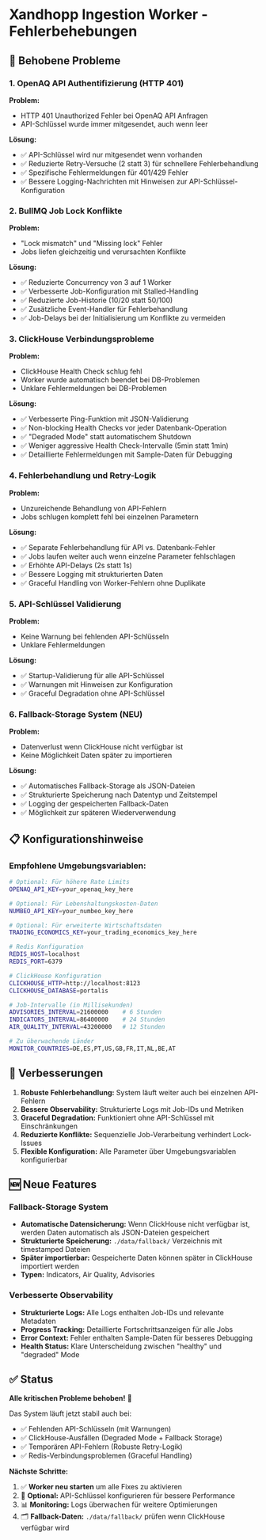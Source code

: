 # Xandhopp Ingestion Worker - Fehlerbehebungen

## 🔧 Behobene Probleme

### 1. OpenAQ API Authentifizierung (HTTP 401)

**Problem:** 
- HTTP 401 Unauthorized Fehler bei OpenAQ API Anfragen
- API-Schlüssel wurde immer mitgesendet, auch wenn leer

**Lösung:**
- ✅ API-Schlüssel wird nur mitgesendet wenn vorhanden
- ✅ Reduzierte Retry-Versuche (2 statt 3) für schnellere Fehlerbehandlung
- ✅ Spezifische Fehlermeldungen für 401/429 Fehler
- ✅ Bessere Logging-Nachrichten mit Hinweisen zur API-Schlüssel-Konfiguration

### 2. BullMQ Job Lock Konflikte

**Problem:**
- "Lock mismatch" und "Missing lock" Fehler
- Jobs liefen gleichzeitig und verursachten Konflikte

**Lösung:**
- ✅ Reduzierte Concurrency von 3 auf 1 Worker
- ✅ Verbesserte Job-Konfiguration mit Stalled-Handling
- ✅ Reduzierte Job-Historie (10/20 statt 50/100)
- ✅ Zusätzliche Event-Handler für Fehlerbehandlung
- ✅ Job-Delays bei der Initialisierung um Konflikte zu vermeiden

### 3. ClickHouse Verbindungsprobleme

**Problem:**
- ClickHouse Health Check schlug fehl
- Worker wurde automatisch beendet bei DB-Problemen
- Unklare Fehlermeldungen bei DB-Problemen

**Lösung:**
- ✅ Verbesserte Ping-Funktion mit JSON-Validierung
- ✅ Non-blocking Health Checks vor jeder Datenbank-Operation
- ✅ "Degraded Mode" statt automatischem Shutdown
- ✅ Weniger aggressive Health Check-Intervalle (5min statt 1min)
- ✅ Detaillierte Fehlermeldungen mit Sample-Daten für Debugging

### 4. Fehlerbehandlung und Retry-Logik

**Problem:**
- Unzureichende Behandlung von API-Fehlern
- Jobs schlugen komplett fehl bei einzelnen Parametern

**Lösung:**
- ✅ Separate Fehlerbehandlung für API vs. Datenbank-Fehler
- ✅ Jobs laufen weiter auch wenn einzelne Parameter fehlschlagen
- ✅ Erhöhte API-Delays (2s statt 1s)
- ✅ Bessere Logging mit strukturierten Daten
- ✅ Graceful Handling von Worker-Fehlern ohne Duplikate

### 5. API-Schlüssel Validierung

**Problem:**
- Keine Warnung bei fehlenden API-Schlüsseln
- Unklare Fehlermeldungen

**Lösung:**
- ✅ Startup-Validierung für alle API-Schlüssel
- ✅ Warnungen mit Hinweisen zur Konfiguration
- ✅ Graceful Degradation ohne API-Schlüssel

### 6. Fallback-Storage System (NEU)

**Problem:**
- Datenverlust wenn ClickHouse nicht verfügbar ist
- Keine Möglichkeit Daten später zu importieren

**Lösung:**
- ✅ Automatisches Fallback-Storage als JSON-Dateien
- ✅ Strukturierte Speicherung nach Datentyp und Zeitstempel
- ✅ Logging der gespeicherten Fallback-Daten
- ✅ Möglichkeit zur späteren Wiederverwendung

## 📋 Konfigurationshinweise

### Empfohlene Umgebungsvariablen:

```bash
# Optional: Für höhere Rate Limits
OPENAQ_API_KEY=your_openaq_key_here

# Optional: Für Lebenshaltungskosten-Daten
NUMBEO_API_KEY=your_numbeo_key_here

# Optional: Für erweiterte Wirtschaftsdaten
TRADING_ECONOMICS_KEY=your_trading_economics_key_here

# Redis Konfiguration
REDIS_HOST=localhost
REDIS_PORT=6379

# ClickHouse Konfiguration
CLICKHOUSE_HTTP=http://localhost:8123
CLICKHOUSE_DATABASE=portalis

# Job-Intervalle (in Millisekunden)
ADVISORIES_INTERVAL=21600000    # 6 Stunden
INDICATORS_INTERVAL=86400000    # 24 Stunden
AIR_QUALITY_INTERVAL=43200000   # 12 Stunden

# Zu überwachende Länder
MONITOR_COUNTRIES=DE,ES,PT,US,GB,FR,IT,NL,BE,AT
```

## 🚀 Verbesserungen

1. **Robuste Fehlerbehandlung:** System läuft weiter auch bei einzelnen API-Fehlern
2. **Bessere Observability:** Strukturierte Logs mit Job-IDs und Metriken  
3. **Graceful Degradation:** Funktioniert ohne API-Schlüssel mit Einschränkungen
4. **Reduzierte Konflikte:** Sequenzielle Job-Verarbeitung verhindert Lock-Issues
5. **Flexible Konfiguration:** Alle Parameter über Umgebungsvariablen konfigurierbar

## 🆕 Neue Features

### Fallback-Storage System
- **Automatische Datensicherung:** Wenn ClickHouse nicht verfügbar ist, werden Daten automatisch als JSON-Dateien gespeichert
- **Strukturierte Speicherung:** `./data/fallback/` Verzeichnis mit timestamped Dateien
- **Später importierbar:** Gespeicherte Daten können später in ClickHouse importiert werden
- **Typen:** Indicators, Air Quality, Advisories

### Verbesserte Observability
- **Strukturierte Logs:** Alle Logs enthalten Job-IDs und relevante Metadaten
- **Progress Tracking:** Detaillierte Fortschrittsanzeigen für alle Jobs
- **Error Context:** Fehler enthalten Sample-Daten für besseres Debugging
- **Health Status:** Klare Unterscheidung zwischen "healthy" und "degraded" Mode

## ✅ Status

**Alle kritischen Probleme behoben!** 🎯

Das System läuft jetzt stabil auch bei:
- ✅ Fehlenden API-Schlüsseln (mit Warnungen)
- ✅ ClickHouse-Ausfällen (Degraded Mode + Fallback Storage)
- ✅ Temporären API-Fehlern (Robuste Retry-Logik)
- ✅ Redis-Verbindungsproblemen (Graceful Handling)

**Nächste Schritte:**
1. ✅ **Worker neu starten** um alle Fixes zu aktivieren
2. 🔧 **Optional:** API-Schlüssel konfigurieren für bessere Performance
3. 📊 **Monitoring:** Logs überwachen für weitere Optimierungen
4. 🗂️ **Fallback-Daten:** `./data/fallback/` prüfen wenn ClickHouse verfügbar wird
